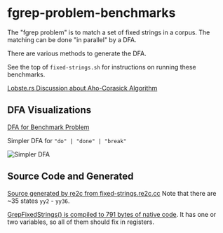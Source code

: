 # fgrep-problem-benchmarks

The "fgrep problem" is to match a set of fixed strings in a corpus.  The
matching can be done "in parallel" by a DFA.

There are various methods to generate the DFA.

See the top of `fixed-strings.sh` for instructions on running these benchmarks.

[Lobste.rs Discussion about Aho-Corasick Algorithm](https://lobste.rs/s/fq8uil/aho_corasick)

## DFA Visualizations

[DFA for Benchmark Problem](//raw.githubusercontent.com/oilshell/blog-code/master/fgrep-problem-benchmarks/_gen/fixed-strings.png)

Simpler DFA for `"do" | "done" | "break"`

![Simpler DFA](https://raw.githubusercontent.com/oilshell/blog-code/master/fgrep-problem-benchmarks/_gen/trie.png)

## Source Code and Generated

[Source generated by
re2c from fixed-strings.re2c.cc](//github.com/oilshell/blog-code/blob/master/fgrep-problem-benchmarks/_gen/fixed-strings.cc)
Note that there are ~35 states `yy2` - `yy36`.

[GrepFixedStrings() is compiled to 791 bytes of native code](//raw.githubusercontent.com/oilshell/blog-code/master/fgrep-problem-benchmarks/_gen/code-size.txt).  It has one or two variables, so all of them should fix in registers.

